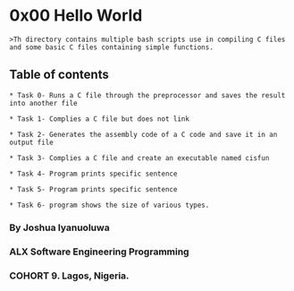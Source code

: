# 0x00 Hello World
	>Th directory contains multiple bash scripts use in compiling C files and some basic C files containing simple functions.

## Table of contents
	* Task 0- Runs a C file through the preprocessor and saves the result into another file 

	* Task 1- Complies a C file but does not link

	* Task 2- Generates the assembly code of a C code and save it in an output file

	* Task 3- Complies a C file and create an executable named cisfun

	* Task 4- Program prints specific sentence

	* Task 5- Program prints specific sentence

	* Task 6- program shows the size of various types.

### By Joshua Iyanuoluwa

### ALX Software Engineering Programming

### COHORT 9. Lagos, Nigeria.
